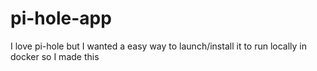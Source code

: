 # pi-hole-app
I love pi-hole but I wanted a easy way to launch/install it to run locally in docker so I made this
